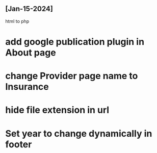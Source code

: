 ## [Jan-15-2024]
html to php
# add google publication plugin in About page
# change Provider page name to Insurance
# hide file extension in url
# Set year to change dynamically in footer
